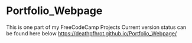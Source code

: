 # Portfolio_Webpage
This is one part of my FreeCodeCamp Projects
Current version status can be found here below
https://deathpfhrot.github.io/Portfolio_Webpage/
